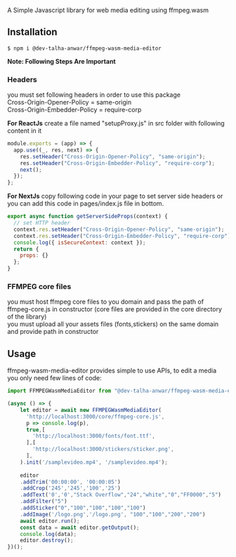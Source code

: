 A Simple Javascript library for web media editing using ffmpeg.wasm 

## Installation

```
$ npm i @dev-talha-anwar/ffmpeg-wasm-media-editor

```

**Note: Following Steps Are Important**

### Headers
you must set following headers in order to use this package \
Cross-Origin-Opener-Policy =  same-origin \
Cross-Origin-Embedder-Policy = require-corp

**For ReactJs**
create a file named "setupProxy.js" in src folder with following content in it 
```javascript
module.exports = (app) => {
  app.use((_, res, next) => {
    res.setHeader("Cross-Origin-Opener-Policy", "same-origin");
    res.setHeader("Cross-Origin-Embedder-Policy", "require-corp");
    next();
  });
};

```

**For NextJs**
copy following code in your page to set server side headers or you can add this code in pages/index.js file in bottom.
```javascript
export async function getServerSideProps(context) {
  // set HTTP header
  context.res.setHeader("Cross-Origin-Opener-Policy", "same-origin");
  context.res.setHeader("Cross-Origin-Embedder-Policy", "require-corp");
  console.log({ isSecureContext: context });
  return {
    props: {}
  };
}

```


### FFMPEG core files
you must host ffmpeg core files to you domain and pass the path of ffmpeg-core.js in constructor (core files are provided in the core directory of the library) \
you must upload all your assets files (fonts,stickers) on the same domain and provide path in constructor

## Usage

ffmpeg-wasm-media-editor provides simple to use APIs, to edit a media you only need few lines of code:

```javascript
import FFMPEGWasmMediaEditor from "@dev-talha-anwar/ffmpeg-wasm-media-editor";

(async () => {
    let editor = await new FFMPEGWasmMediaEditor(
      'http://localhost:3000/core/ffmpeg-core.js', 
      p => console.log(p),
      true,[
        'http://localhost:3000/fonts/font.ttf', 
      ],[
        'http://localhost:3000/stickers/sticker.png', 
      ],
    ).init('/samplevideo.mp4', '/samplevideo.mp4');
    
    editor
    .addTrim('00:00:00', '00:00:05')
    .addCrop('245','245','100','25')
    .addText('0','0',"Stack Overflow","24","white","0","FF0000","5")
    .addFilter("5")
    .addSticker("0","100","100","100","100")
    .addImage('/logo.png','/logo.png', "100","100","200","200")
    await editor.run();
    const data = await editor.getOutput();
    console.log(data);
    editor.destroy();
})();
```


